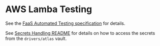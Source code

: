 # AWS Lamba Testing

See the [FaaS Automated Testing specification](https://github.com/mongodb/specifications/blob/master/source/faas-automated-testing/faas-automated-testing.rst) for details.

See [Secrets Handling README](../secrets-handling/README.md) for details on how to access the secrets 
from the `drivers/atlas` vault.